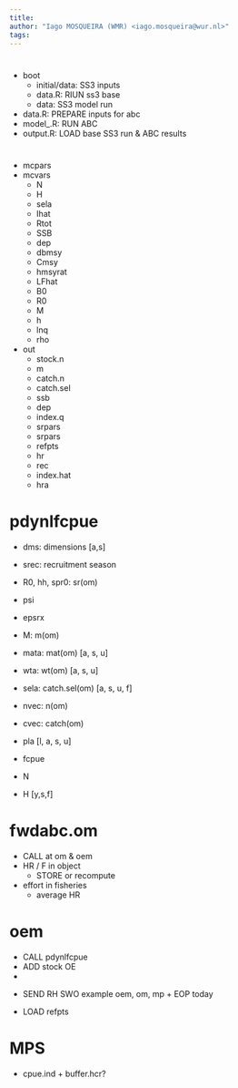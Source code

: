 ```yaml
---
title:
author: "Iago MOSQUEIRA (WMR) <iago.mosqueira@wur.nl>"
tags:
---
```



# 

- boot
  - initial/data: SS3 inputs
  - data.R: RIUN ss3 base
   - data: SS3 model run
- data.R: PREPARE inputs for abc
- model_.R: RUN ABC
- output.R: LOAD base SS3 run & ABC results
 

#

- mcpars
- mcvars
  - N
  - H
  - sela
  - Ihat
  - Rtot
  - SSB
  - dep
  - dbmsy
  - Cmsy
  - hmsyrat
  - LFhat
  - B0
  - R0
  - M
  - h
  - lnq
  - rho
- out
  - stock.n
  - m
  - catch.n
  - catch.sel
  - ssb
  - dep
  - index.q
  - srpars
  - srpars
  - refpts
  - hr
  - rec
  - index.hat
  - hra

# pdynlfcpue

- dms: dimensions [a,s]
- srec: recruitment season 
- R0, hh, spr0: sr(om)
- psi
- epsrx
- M: m(om)
- mata: mat(om) [a, s, u]
- wta: wt(om) [a, s, u]
- sela: catch.sel(om) [a, s, u, f]
- nvec: n(om)
- cvec: catch(om)
- pla [l, a, s, u]
- fcpue

- N
- H [y,s,f]


# fwdabc.om

- CALL at om & oem
- HR / F in object
  - STORE or recompute
- effort in fisheries
  - average HR

# oem
  - CALL pdynlfcpue
  - ADD stock OE
  -

* SEND RH SWO example oem, om, mp + EOP today

* LOAD refpts

# MPS
  - cpue.ind + buffer.hcr?
